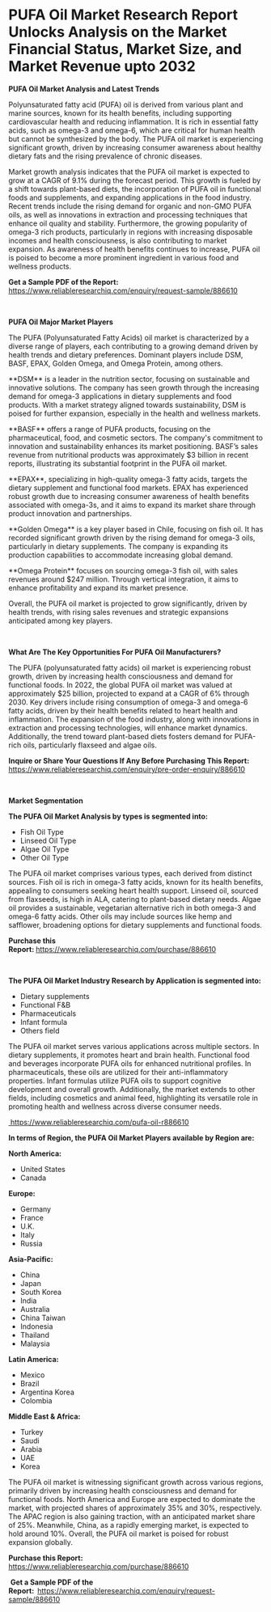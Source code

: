 <p><h1>PUFA Oil Market Research Report Unlocks Analysis on the Market Financial Status, Market Size, and Market Revenue upto 2032</h1></p><p><strong>PUFA Oil Market Analysis and Latest Trends</strong></p>
<p><p>Polyunsaturated fatty acid (PUFA) oil is derived from various plant and marine sources, known for its health benefits, including supporting cardiovascular health and reducing inflammation. It is rich in essential fatty acids, such as omega-3 and omega-6, which are critical for human health but cannot be synthesized by the body. The PUFA oil market is experiencing significant growth, driven by increasing consumer awareness about healthy dietary fats and the rising prevalence of chronic diseases.</p><p>Market growth analysis indicates that the PUFA oil market is expected to grow at a CAGR of 9.1% during the forecast period. This growth is fueled by a shift towards plant-based diets, the incorporation of PUFA oil in functional foods and supplements, and expanding applications in the food industry. Recent trends include the rising demand for organic and non-GMO PUFA oils, as well as innovations in extraction and processing techniques that enhance oil quality and stability. Furthermore, the growing popularity of omega-3 rich products, particularly in regions with increasing disposable incomes and health consciousness, is also contributing to market expansion. As awareness of health benefits continues to increase, PUFA oil is poised to become a more prominent ingredient in various food and wellness products.</p></p>
<p><strong>Get a Sample PDF of the Report:&nbsp;</strong> <a href="https://www.reliableresearchiq.com/enquiry/request-sample/886610?utm_campaign=2952&utm_medium=2&utm_source=Github&utm_content=ia&utm_term=19042025&utm_id=pufa-oil">https://www.reliableresearchiq.com/enquiry/request-sample/886610</a></p>
<p>&nbsp;</p>
<p><strong>PUFA Oil Major Market Players</strong></p>
<p><p>The PUFA (Polyunsaturated Fatty Acids) oil market is characterized by a diverse range of players, each contributing to a growing demand driven by health trends and dietary preferences. Dominant players include DSM, BASF, EPAX, Golden Omega, and Omega Protein, among others.</p><p>**DSM** is a leader in the nutrition sector, focusing on sustainable and innovative solutions. The company has seen growth through the increasing demand for omega-3 applications in dietary supplements and food products. With a market strategy aligned towards sustainability, DSM is poised for further expansion, especially in the health and wellness markets.</p><p>**BASF** offers a range of PUFA products, focusing on the pharmaceutical, food, and cosmetic sectors. The company's commitment to innovation and sustainability enhances its market positioning. BASF’s sales revenue from nutritional products was approximately $3 billion in recent reports, illustrating its substantial footprint in the PUFA oil market.</p><p>**EPAX**, specializing in high-quality omega-3 fatty acids, targets the dietary supplement and functional food markets. EPAX has experienced robust growth due to increasing consumer awareness of health benefits associated with omega-3s, and it aims to expand its market share through product innovation and partnerships.</p><p>**Golden Omega** is a key player based in Chile, focusing on fish oil. It has recorded significant growth driven by the rising demand for omega-3 oils, particularly in dietary supplements. The company is expanding its production capabilities to accommodate increasing global demand.</p><p>**Omega Protein** focuses on sourcing omega-3 fish oil, with sales revenues around $247 million. Through vertical integration, it aims to enhance profitability and expand its market presence.</p><p>Overall, the PUFA oil market is projected to grow significantly, driven by health trends, with rising sales revenues and strategic expansions anticipated among key players.</p></p>
<p>&nbsp;</p>
<p><strong>What Are The Key Opportunities For PUFA Oil Manufacturers?</strong></p>
<p><p>The PUFA (polyunsaturated fatty acids) oil market is experiencing robust growth, driven by increasing health consciousness and demand for functional foods. In 2022, the global PUFA oil market was valued at approximately $25 billion, projected to expand at a CAGR of 6% through 2030. Key drivers include rising consumption of omega-3 and omega-6 fatty acids, driven by their health benefits related to heart health and inflammation. The expansion of the food industry, along with innovations in extraction and processing technologies, will enhance market dynamics. Additionally, the trend toward plant-based diets fosters demand for PUFA-rich oils, particularly flaxseed and algae oils.</p></p>
<p><strong>Inquire or Share Your Questions If Any Before Purchasing This Report:</strong> <a href="https://www.reliableresearchiq.com/enquiry/pre-order-enquiry/886610?utm_campaign=2952&utm_medium=2&utm_source=Github&utm_content=ia&utm_term=19042025&utm_id=pufa-oil">https://www.reliableresearchiq.com/enquiry/pre-order-enquiry/886610</a></p>
<p>&nbsp;</p>
<p><strong>Market Segmentation</strong></p>
<p><strong>The PUFA Oil Market Analysis by types is segmented into:</strong></p>
<p><ul><li>Fish Oil Type</li><li>Linseed Oil Type</li><li>Algae Oil Type</li><li>Other Oil Type</li></ul></p>
<p><p>The PUFA oil market comprises various types, each derived from distinct sources. Fish oil is rich in omega-3 fatty acids, known for its health benefits, appealing to consumers seeking heart health support. Linseed oil, sourced from flaxseeds, is high in ALA, catering to plant-based dietary needs. Algae oil provides a sustainable, vegetarian alternative rich in both omega-3 and omega-6 fatty acids. Other oils may include sources like hemp and safflower, broadening options for dietary supplements and functional foods.</p></p>
<p><strong>Purchase this Report:&nbsp;</strong><a href="https://www.reliableresearchiq.com/purchase/886610?utm_campaign=2952&utm_medium=2&utm_source=Github&utm_content=ia&utm_term=19042025&utm_id=pufa-oil">https://www.reliableresearchiq.com/purchase/886610</a></p>
<p>&nbsp;</p>
<p><strong>The PUFA Oil Market Industry Research by Application is segmented into:</strong></p>
<p><ul><li>Dietary supplements</li><li>Functional F&B</li><li>Pharmaceuticals</li><li>Infant formula</li><li>Others field</li></ul></p>
<p><p>The PUFA oil market serves various applications across multiple sectors. In dietary supplements, it promotes heart and brain health. Functional food and beverages incorporate PUFA oils for enhanced nutritional profiles. In pharmaceuticals, these oils are utilized for their anti-inflammatory properties. Infant formulas utilize PUFA oils to support cognitive development and overall growth. Additionally, the market extends to other fields, including cosmetics and animal feed, highlighting its versatile role in promoting health and wellness across diverse consumer needs.</p></p>
<p><a href="https://www.reliableresearchiq.com/pufa-oil-r886610?utm_campaign=2952&utm_medium=2&utm_source=Github&utm_content=ia&utm_term=19042025&utm_id=pufa-oil">&nbsp;https://www.reliableresearchiq.com/pufa-oil-r886610</a></p>
<p><strong>In terms of Region, the PUFA Oil Market Players available by Region are:</strong></p>
<p>
    <p> <strong> North America: </strong>
        <ul>
            <li>United States</li>
            <li>Canada</li>
        </ul>
        </p> 
    <p> <strong> Europe: </strong>
        <ul>
            <li>Germany</li>
            <li>France</li>
            <li>U.K.</li>
            <li>Italy</li>
            <li>Russia</li>
        </ul>
        </p> 
    <p> <strong> Asia-Pacific: </strong>
        <ul>
            <li>China</li>
            <li>Japan</li>
            <li>South Korea</li>
            <li>India</li>
            <li>Australia</li>
            <li>China Taiwan</li>
            <li>Indonesia</li>
            <li>Thailand</li>
            <li>Malaysia</li>
        </ul>
        </p> 
    <p> <strong> Latin America: </strong>
        <ul>
            <li>Mexico</li>
            <li>Brazil</li>
            <li>Argentina Korea</li>
            <li>Colombia</li>
        </ul>
        </p> 
    <p> <strong> Middle East & Africa: </strong>
        <ul>
            <li>Turkey</li>
            <li>Saudi</li>
            <li>Arabia</li>
            <li>UAE</li>
            <li>Korea</li>
        </ul>
    </p>
    </p>
<p><p>The PUFA oil market is witnessing significant growth across various regions, primarily driven by increasing health consciousness and demand for functional foods. North America and Europe are expected to dominate the market, with projected shares of approximately 35% and 30%, respectively. The APAC region is also gaining traction, with an anticipated market share of 25%. Meanwhile, China, as a rapidly emerging market, is expected to hold around 10%. Overall, the PUFA oil market is poised for robust expansion globally.</p></p>
<p><strong>Purchase this Report: </strong><a href="https://www.reliableresearchiq.com/purchase/886610?utm_campaign=2952&utm_medium=2&utm_source=Github&utm_content=ia&utm_term=19042025&utm_id=pufa-oil">https://www.reliableresearchiq.com/purchase/886610</a></p>
<p>&nbsp;<strong>Get a Sample PDF of the Report:&nbsp;&nbsp;</strong><a href="https://www.reliableresearchiq.com/enquiry/request-sample/886610?utm_campaign=2952&utm_medium=2&utm_source=Github&utm_content=ia&utm_term=19042025&utm_id=pufa-oil">https://www.reliableresearchiq.com/enquiry/request-sample/886610</a></p>
<p><strong></strong></p>
<p><p></p><p></p><p></p></p>